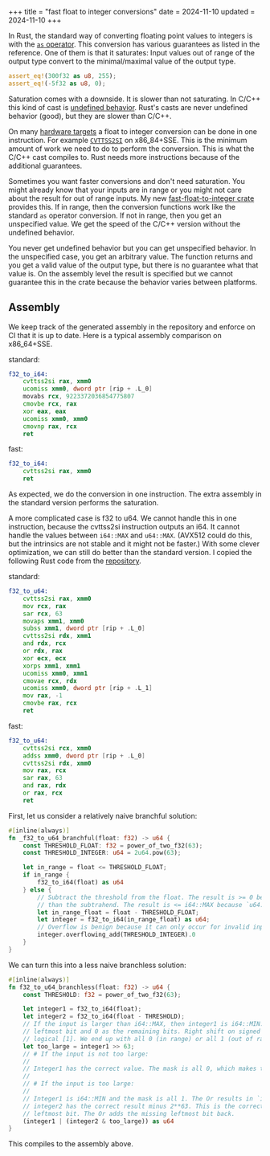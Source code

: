 +++
title = "fast float to integer conversions"
date = 2024-11-10
updated = 2024-11-10
+++

In Rust, the standard way of converting floating point values to integers is with the [`as` operator](https://doc.rust-lang.org/reference/expressions/operator-expr.html#type-cast-expressions). This conversion has various guarantees as listed in the reference. One of them is that it saturates: Input values out of range of the output type convert to the minimal/maximal value of the output type.

```rust
assert_eq!(300f32 as u8, 255);
assert_eq!(-5f32 as u8, 0);
```

Saturation comes with a downside. It is slower than not saturating. In C/C++ this kind of cast is [undefined behavior](https://github.com/e00E/cpp-clamp-cast). Rust's casts are never undefined behavior (good), but they are slower than C/C++.

On many [hardware targets](https://doc.rust-lang.org/nightly/rustc/platform-support.html) a float to integer conversion can be done in one instruction. For example [`CVTTSS2SI`](https://www.felixcloutier.com/x86/cvttss2si) on x86_84+SSE. This is the minimum amount of work we need to do to perform the conversion. This is what the C/C++ cast compiles to. Rust needs more instructions because of the additional guarantees.

Sometimes you want faster conversions and don't need saturation. You might already know that your inputs are in range or you might not care about the result for out of range inputs. My new [fast-float-to-integer crate](https://github.com/e00E/fast-float-to-integer) provides this. If in range, then the conversion functions work like the standard `as` operator conversion. If not in range, then you get an unspecified value. We get the speed of the C/C++ version without the undefined behavior.

You never get undefined behavior but you can get unspecified behavior. In the unspecified case, you get an arbitrary value. The function returns and you get a valid value of the output type, but there is no guarantee what that value is. On the assembly level the result is specified but we cannot guarantee this in the crate because the behavior varies between platforms.

## Assembly

We keep track of the generated assembly in the repository and enforce on CI that it is up to date. Here is a typical assembly comparison on x86_64+SSE.

standard:

```asm
f32_to_i64:
    cvttss2si rax, xmm0
    ucomiss xmm0, dword ptr [rip + .L_0]
    movabs rcx, 9223372036854775807
    cmovbe rcx, rax
    xor eax, eax
    ucomiss xmm0, xmm0
    cmovnp rax, rcx
    ret
```

fast:

```asm
f32_to_i64:
    cvttss2si rax, xmm0
    ret
```

As expected, we do the conversion in one instruction. The extra assembly in the standard version performs the saturation.

A more complicated case is f32 to u64. We cannot handle this in one instruction, because the cvttss2si instruction outputs an i64. It cannot handle the values between `i64::MAX` and `u64::MAX`. (AVX512 could do this, but the intrinsics are not stable and it might not be faster.) With some clever optimization, we can still do better than the standard version. I copied the following Rust code from the [repository](https://github.com/e00E/fast-float-to-integer/blob/5ba207a2188031abcf285f8cbd7ef85f7a1f5b8f/src/target_x86_64_sse.rs#L40).

standard:

```asm
f32_to_u64:
    cvttss2si rax, xmm0
    mov rcx, rax
    sar rcx, 63
    movaps xmm1, xmm0
    subss xmm1, dword ptr [rip + .L_0]
    cvttss2si rdx, xmm1
    and rdx, rcx
    or rdx, rax
    xor ecx, ecx
    xorps xmm1, xmm1
    ucomiss xmm0, xmm1
    cmovae rcx, rdx
    ucomiss xmm0, dword ptr [rip + .L_1]
    mov rax, -1
    cmovbe rax, rcx
    ret
```

fast:

```asm
f32_to_u64:
    cvttss2si rcx, xmm0
    addss xmm0, dword ptr [rip + .L_0]
    cvttss2si rdx, xmm0
    mov rax, rcx
    sar rax, 63
    and rax, rdx
    or rax, rcx
    ret
```

First, let us consider a relatively naive branchful solution:

```rust
#[inline(always)]
fn _f32_to_u64_branchful(float: f32) -> u64 {
    const THRESHOLD_FLOAT: f32 = power_of_two_f32(63);
    const THRESHOLD_INTEGER: u64 = 2u64.pow(63);

    let in_range = float <= THRESHOLD_FLOAT;
    if in_range {
        f32_to_i64(float) as u64
    } else {
        // Subtract the threshold from the float. The result is >= 0 because the input is larger
        // than the subtrahend. The result is <= i64::MAX because `u64::MAX - i64::MAX == i64::MAX`.
        let in_range_float = float - THRESHOLD_FLOAT;
        let integer = f32_to_i64(in_range_float) as u64;
        // Overflow is benign because it can only occur for invalid inputs.
        integer.overflowing_add(THRESHOLD_INTEGER).0
    }
}
```

We can turn this into a less naive branchless solution:

```rust
#[inline(always)]
fn f32_to_u64_branchless(float: f32) -> u64 {
    const THRESHOLD: f32 = power_of_two_f32(63);

    let integer1 = f32_to_i64(float);
    let integer2 = f32_to_i64(float - THRESHOLD);
    // If the input is larger than i64::MAX, then integer1 is i64::MIN. This value has 1 as the
    // leftmost bit and 0 as the remaining bits. Right shift on signed values is arithmetic, not
    // logical [1]. We end up with all 0 (in range) or all 1 (out of range).
    let too_large = integer1 >> 63;
    // # If the input is not too large:
    //
    // Integer1 has the correct value. The mask is all 0, which makes the Or result in integer1.
    //
    // # If the input is too large:
    //
    // Integer1 is i64::MIN and the mask is all 1. The Or results in `i64::MIN | integer2`.
    // integer2 has the correct result minus 2**63. This is the correct result without the
    // leftmost bit. The Or adds the missing leftmost bit back.
    (integer1 | (integer2 & too_large)) as u64
}
```

This compiles to the assembly above.
